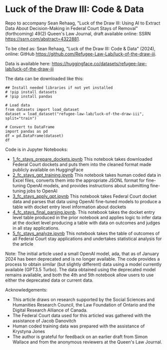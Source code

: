 # Luck of the Draw III: Code & Data

Repo to accompany Sean Rehaag, "Luck of the Draw III: Using AI to Extract Data About Decision-Making in Federal Court Stays of Removal" (forthcoming) 49(2) Queen's Law Journal, draft available online: SSRN <https://ssrn.com/abstract=4322881>.

To be cited as: Sean Rehaag, "Luck of the Draw III: Code & Data" (2024), online: GitHub <https://github.com/Refugee-Law-Lab/luck-of-the-draw-iii>.

Data is available here: https://huggingface.co/datasets/refugee-law-lab/luck-of-the-draw-iii

The data can be downloaded like this:


    ## Install needed libraries if not yet installed
    # !pip install datasets
    # !pip install pandas
    
    # Load data
    from datasets import load_dataset
    dataset = load_dataset("refugee-law-lab/luck-of-the-draw-iii", split="train")

    # Convert to DataFrame
    import pandas as pd
    df = pd.DataFrame(dataset)
    df

Code is in Jupyter Notebooks:

- [1_fc_stays_prepare_dockets.ipynb](https://github.com/Refugee-Law-Lab/luck-of-the-draw-iii/blob/main/1_fc_stays_prepare_dockets.ipynb) This notebook takes downloaded Federal Court dockets and puts them into the cleaned format made publicly available on HuggingFace
- [2_fc_stays_gpt_training.ipynb](https://github.com/Refugee-Law-Lab/luck-of-the-draw-iii/blob/main/2_fc_stays_gpt_training.ipynb) This notebook takes human coded data in Excel files, converts them into the appropriate JSONL format for fine-tuning OpenAI models, and provides instructions about submitting fine-tuning jobs to OpenAI
- [3_fc_stays_apply_gpt.ipynb](https://github.com/Refugee-Law-Lab/luck-of-the-draw-iii/blob/main/3_fc_stays_apply_gpt.ipynb) This notebook takes Federal Court docket data and parses that data using OpenAI fine-tuned models to produce a table with docket entry level information about dockets
- [4_fc_stays_final_parsing.ipynb](https://github.com/Refugee-Law-Lab/luck-of-the-draw-iii/blob/main/4_fc_stays_final_parsing.ipynb). This notebook takes the docket entry level table produced in the prior notebook and applies logic to infer data at the docket level producing a table with data on outcomes and judges in all stay applications.
- [5_fc_stays_analyze.ipynb](https://github.com/Refugee-Law-Lab/luck-of-the-draw-iii/blob/main/5_fc_stays_analyze.ipynb) This notebook takes the table of outcomes of all Federal Court stay applications and undertakes statistical analysis for the article


Note: The initial article used a small OpenAI model, ada, that as of January 2024 has been deprecated and is no longer available. The code provides a process to obtain similar (but slightly different) data using a model currently available (GPT3.5 Turbo). The data obtained 
using the deprecated model remains available, and both the 4th and 5th notebook allow users to use either the deprecated data or current data.


Acknowledgements:

- This article draws on research supported by the Social Sciences and Humanities Research Council, the Law Foundation of Ontario and the Digital Research Alliance of Canada.
- The Federal Court data used for this articled was gathered with the assistance of Jacob Danovitch
- Human coded training data was prepared with the assistance of Krystyna Jones
- The author is grateful for feedback on an earlier draft from Simon Wallace and from the anonymous reviewers at the Queen's Law Journal.